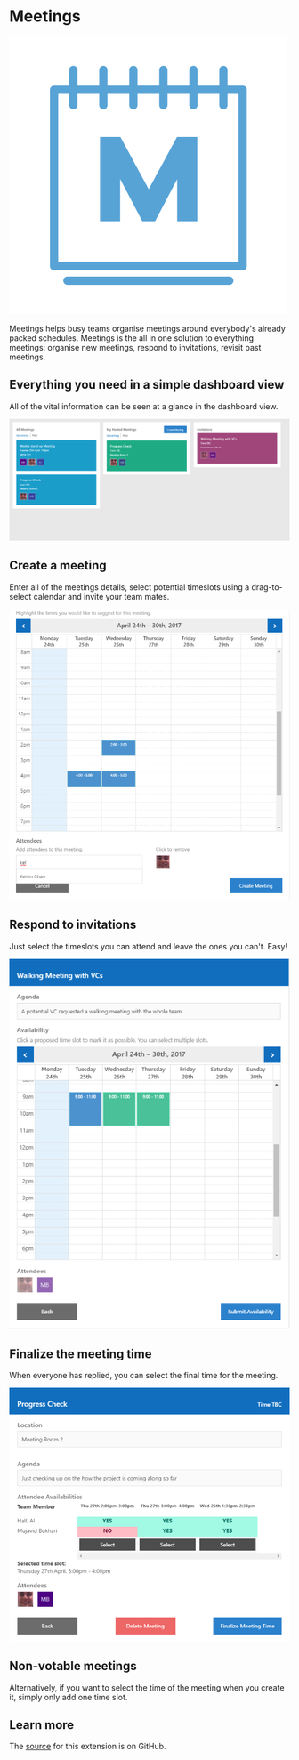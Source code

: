 # Meetings

![logo](assets/images/logo_inverted.png)

Meetings helps busy teams organise meetings around everybody's already packed schedules. Meetings is the all in one solution to everything meetings: organise new meetings, respond to invitations, revisit past meetings.

## Everything you need in a simple dashboard view

All of the vital information can be seen at a glance in the dashboard view.

![db](assets/images/dashboard.png)

## Create a meeting

Enter all of the meetings details, select potential timeslots using a drag-to-select calendar and invite your team mates.

![cm](assets/images/create-meeting.png)

## Respond to invitations

Just select the timeslots you can attend and leave the ones you can't. Easy!

![res](assets/images/respond-invitation.PNG)

## Finalize the meeting time

When everyone has replied, you can select the final time for the meeting.

![fin](assets/images/finalize.PNG)

## Non-votable meetings

Alternatively, if you want to select the time of the meeting when you create it, simply only add one time slot.

## Learn more

The [source](https://github.com/mujavidb/visual-studio-meeting-scheduler) for this extension is on GitHub. 
